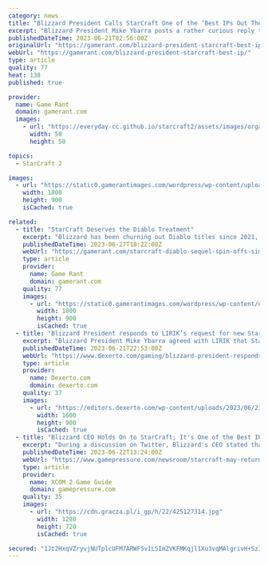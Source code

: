 ```yaml
---
category: news
title: "Blizzard President Calls StarCraft One of the ‘Best IPs Out There’"
excerpt: "Blizzard President Mike Ybarra posts a rather curious reply to a tweet that calls for a StarCraft franchise revival in the wake of Diablo 4's success."
publishedDateTime: 2023-06-21T02:56:00Z
originalUrl: "https://gamerant.com/blizzard-president-starcraft-best-ip/"
webUrl: "https://gamerant.com/blizzard-president-starcraft-best-ip/"
type: article
quality: 77
heat: 138
published: true

provider:
  name: Game Rant
  domain: gamerant.com
  images:
    - url: "https://everyday-cc.github.io/starcraft2/assets/images/organizations/gamerant.com-50x50.jpg"
      width: 50
      height: 50

topics:
  - StarCraft 2

images:
  - url: "https://static0.gamerantimages.com/wordpress/wp-content/uploads/2023/06/alarak.jpg"
    width: 1800
    height: 900
    isCached: true

related:
  - title: "StarCraft Deserves the Diablo Treatment"
    excerpt: "Blizzard has been churning out Diablo titles since 2021, and now it needs to do the same for the critically acclaimed StarCraft franchise. The StarCraft franchise is one of Blizzard's major IPs ..."
    publishedDateTime: 2023-06-27T18:22:00Z
    webUrl: "https://gamerant.com/starcraft-diablo-sequel-spin-offs-similar-revival/"
    type: article
    provider:
      name: Game Rant
      domain: gamerant.com
    quality: 77
    images:
      - url: "https://static0.gamerantimages.com/wordpress/wp-content/uploads/2023/06/starcraft-1.jpg"
        width: 1800
        height: 900
        isCached: true
  - title: "Blizzard President responds to LIRIK’s request for new StarCraft game"
    excerpt: "Blizzard President Mike Ybarra agreed with LIRIK that StarCraft has \"insane potential\" after the streamer requested a new game."
    publishedDateTime: 2023-06-21T22:53:00Z
    webUrl: "https://www.dexerto.com/gaming/blizzard-president-responds-to-liriks-request-for-new-starcraft-game-2185824/"
    type: article
    provider:
      name: Dexerto.com
      domain: dexerto.com
    quality: 37
    images:
      - url: "https://editors.dexerto.com/wp-content/uploads/2023/06/21/starcraft-blizzard-president-IP-LIRIK-twitch.jpg"
        width: 1600
        height: 900
        isCached: true
  - title: "Blizzard CEO Holds On to StarCraft; It's One of the Best IPs on the Market"
    excerpt: "During a discussion on Twitter, Blizzard's CEO stated that StarCraft is one of the best IPs on the market. Perhaps this heralds work on the next installments."
    publishedDateTime: 2023-06-22T13:24:00Z
    webUrl: "https://www.gamepressure.com/newsroom/starcraft-may-return-blizzard-ceo-speaks-out-on-twitter/za5948"
    type: article
    provider:
      name: XCOM 2 Game Guide
      domain: gamepressure.com
    quality: 35
    images:
      - url: "https://cdn.gracza.pl/i_gp/h/22/425127314.jpg"
        width: 1280
        height: 720
        isCached: true

secured: "1Jt2HxqVZryvjNUTplcUFM7ARWF5v1LSImZVKFMKqjl1Xu3vqMAlgrivH+SzIOWjjqIoMByDH3iTJW9Cjq+B50PB8KGTNqlo1GP2WWDnPsFy1C6lBv3WkBPzSnVaDBMaMj50wYZ4f80ryaWq5eqTGo96aCOJsgBIu9K4w2dpUt4Hpj1dZ2kU1v9UKWZlWmSboq5b+SFBA/qLWbvpTTRIiaVnW0vWts1+l6/d+tHEp4Rgau6/+Q2ukLa8KXDhqx1tjq2uBE6Flc263owFaI8D+Z19HqglNszGs1mvONWLQYHaIJbfEDmwQuGSBvdHnQK1Vek5Lj2ZXyuP1xcxfjZNpDMmSta05KFE5vRxASc/xhA=;cQV2U7v8MomDQH+2o56jjA=="
---
```


